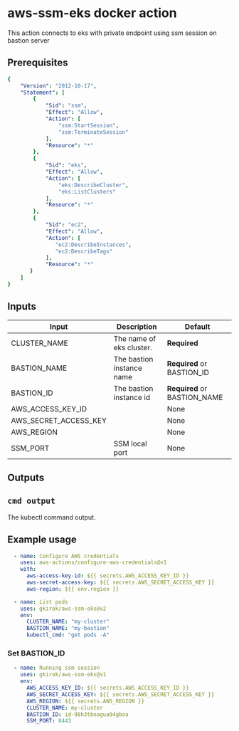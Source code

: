 # aws-ssm-eks docker action

This action connects to eks with private endpoint using ssm session on bastion server

## Prerequisites

```yaml
{
    "Version": "2012-10-17",
    "Statement": [
        {
            "Sid": "ssm",
            "Effect": "Allow",
            "Action": [
                "ssm:StartSession",
                "ssm:TerminateSession"
            ],
            "Resource": "*"
        },
        {
            "Sid": "eks",
            "Effect": "Allow",
            "Action": [
                "eks:DescribeCluster",
                "eks:ListClusters"
            ],
            "Resource": "*"
        },
        {
            "Sid": "ec2",
            "Effect": "Allow",
            "Action": [
               "ec2:DescribeInstances",
               "ec2:DescribeTags"
            ],
            "Resource": "*"
       }
    ]
}
```

## Inputs

| Input | Description | Default |
| ----- | ----------- | ------- |
| CLUSTER_NAME | The name of eks cluster. | **Required** |
| BASTION_NAME | The bastion instance name | **Required** or BASTION_ID |
| BASTION_ID | The bastion instance id | **Required** or BASTION_NAME |
| AWS_ACCESS_KEY_ID |  | None |
| AWS_SECRET_ACCESS_KEY |  | None |
| AWS_REGION |  | None |
| SSM_PORT | SSM local port | None |

## Outputs

## `cmd output`

The kubectl command output.

## Example usage
```yaml
  - name: Configure AWS credentials
    uses: aws-actions/configure-aws-credentials@v1
    with:
      aws-access-key-id: ${{ secrets.AWS_ACCESS_KEY_ID }}
      aws-secret-access-key: ${{ secrets.AWS_SECRET_ACCESS_KEY }}
      aws-region: ${{ env.region }}

  - name: List pods
    uses: gkirok/aws-ssm-eks@v2
    env:
      CLUSTER_NAME: "my-cluster"
      BASTION_NAME: "my-bastion"
      kubectl_cmd: "get pods -A"
```
### Set BASTION_ID
```yaml
  - name: Running ssm session
    uses: gkirok/aws-ssm-eks@v1
    env:
      AWS_ACCESS_KEY_ID: ${{ secrets.AWS_ACCESS_KEY_ID }}
      AWS_SECRET_ACCESS_KEY: ${{ secrets.AWS_SECRET_ACCESS_KEY }}
      AWS_REGION: ${{ secrets.AWS_REGION }}
      CLUSTER_NAME: my-cluster
      BASTION_ID: id-98h3tboagua94gboa
      SSM_PORT: 8443
```
